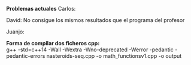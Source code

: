 <b>Problemas actuales</b>
Carlos:  

David: No consigue los mismos resultados que el programa del profesor

Juanjo:

<b>Forma de compilar dos ficheros cpp:</b> <br/>
g++ -std=c++14 -Wall -Wextra -Wno-deprecated -Werror -pedantic -pedantic-errors nasteroids-seq.cpp -o math_functionsv1.cpp -o output

